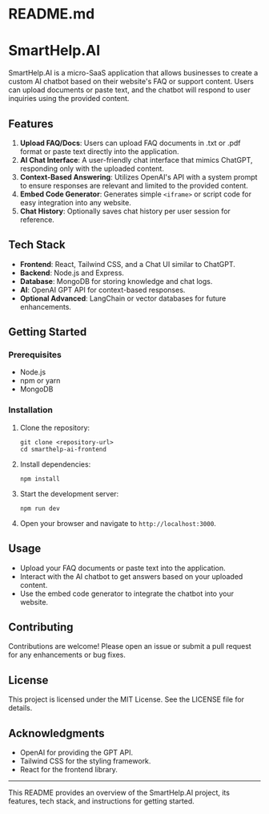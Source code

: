 # README.md

# SmartHelp.AI

SmartHelp.AI is a micro-SaaS application that allows businesses to create a custom AI chatbot based on their website's FAQ or support content. Users can upload documents or paste text, and the chatbot will respond to user inquiries using the provided content.

## Features

1. **Upload FAQ/Docs**: Users can upload FAQ documents in .txt or .pdf format or paste text directly into the application.
2. **AI Chat Interface**: A user-friendly chat interface that mimics ChatGPT, responding only with the uploaded content.
3. **Context-Based Answering**: Utilizes OpenAI's API with a system prompt to ensure responses are relevant and limited to the provided content.
4. **Embed Code Generator**: Generates simple `<iframe>` or script code for easy integration into any website.
5. **Chat History**: Optionally saves chat history per user session for reference.

## Tech Stack

- **Frontend**: React, Tailwind CSS, and a Chat UI similar to ChatGPT.
- **Backend**: Node.js and Express.
- **Database**: MongoDB for storing knowledge and chat logs.
- **AI**: OpenAI GPT API for context-based responses.
- **Optional Advanced**: LangChain or vector databases for future enhancements.

## Getting Started

### Prerequisites

- Node.js
- npm or yarn
- MongoDB

### Installation

1. Clone the repository:
   ```
   git clone <repository-url>
   cd smarthelp-ai-frontend
   ```

2. Install dependencies:
   ```
   npm install
   ```

3. Start the development server:
   ```
   npm run dev
   ```

4. Open your browser and navigate to `http://localhost:3000`.

## Usage

- Upload your FAQ documents or paste text into the application.
- Interact with the AI chatbot to get answers based on your uploaded content.
- Use the embed code generator to integrate the chatbot into your website.

## Contributing

Contributions are welcome! Please open an issue or submit a pull request for any enhancements or bug fixes.

## License

This project is licensed under the MIT License. See the LICENSE file for details.

## Acknowledgments

- OpenAI for providing the GPT API.
- Tailwind CSS for the styling framework.
- React for the frontend library.

---

This README provides an overview of the SmartHelp.AI project, its features, tech stack, and instructions for getting started.